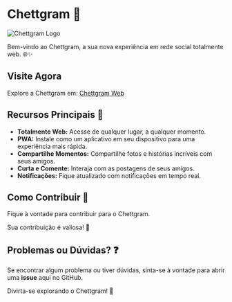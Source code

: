 # Chettgram 🚀

![Chettgram Logo](https://firebasestorage.googleapis.com/v0/b/chettgram.appspot.com/o/Chettgram__1_-removebg-preview.png?alt=media&token=f6d89595-6633-47d7-ac7b-a8893cc59248)

Bem-vindo ao Chettgram, a sua nova experiência em rede social totalmente web. 🌐✨

## Visite Agora
Explore a Chettgram em: [Chettgram Web](https://chettgram.web.app)

## Recursos Principais 🚀
- **Totalmente Web:** Acesse de qualquer lugar, a qualquer momento.
- **PWA:** Instale como um aplicativo em seu dispositivo para uma experiência mais rápida.
- **Compartilhe Momentos:** Compartilhe fotos e histórias incríveis com seus amigos.
- **Curta e Comente:** Interaja com as postagens de seus amigos.
- **Notificações:** Fique atualizado com notificações em tempo real.

## Como Contribuir 🤝
Fique à vontade para contribuir para o Chettgram. 

Sua contribuição é valiosa! 🌟

## Problemas ou Dúvidas? ❓
Se encontrar algum problema ou tiver dúvidas, sinta-se à vontade para abrir uma **issue** aqui no GitHub.


Divirta-se explorando o Chettgram! 🌟
